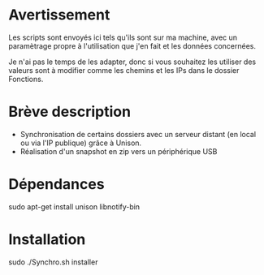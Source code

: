 # Avertissement

Les scripts sont envoyés ici tels qu'ils sont sur ma machine, avec un paramètrage propre à l'utilisation que j'en fait et les données concernées.

Je n'ai pas le temps de les adapter, donc si vous souhaitez les utiliser des valeurs sont à modifier comme les chemins et les IPs dans le dossier Fonctions. 

# Brève description

- Synchronisation de certains dossiers avec un serveur distant (en local ou via l'IP publique) grâce à Unison.
- Réalisation d'un snapshot en zip vers un périphérique USB

# Dépendances

sudo apt-get install unison libnotify-bin

# Installation

sudo ./Synchro.sh installer
